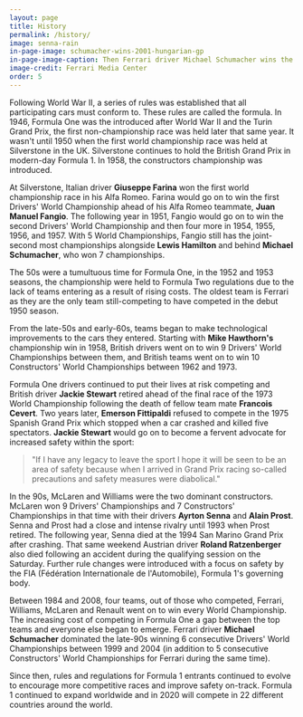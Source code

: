 ```yaml
---
layout: page
title: History
permalink: /history/
image: senna-rain
in-page-image: schumacher-wins-2001-hungarian-gp
in-page-image-caption: Then Ferrari driver Michael Schumacher wins the 2001 Hungarian Grand Prix
image-credit: Ferrari Media Center
order: 5
---
```


Following World War II, a series of rules was established that all participating cars must conform to. These rules are called the formula. In 1946, Formula One was the introduced after World War II and the Turin Grand Prix, the first non-championship race was held later that same year. It wasn't until 1950 when the first world championship race was held at Silverstone in the UK. Silverstone continues to hold the British Grand Prix in modern-day Formula 1. In 1958, the constructors championship was introduced.

At Silverstone, Italian driver **Giuseppe Farina** won the first world championship race in his Alfa Romeo. Farina would go on to win the first Drivers' World Championship ahead of his Alfa Romeo teammate, **Juan Manuel Fangio**. The following year in 1951, Fangio would go on to win the second Drivers' World Championship and then four more in 1954, 1955, 1956, and 1957. With 5 World Championships, Fangio still has the joint-second most championships alongside **Lewis Hamilton** and behind **Michael Schumacher**, who won 7 championships.

The 50s were a tumultuous time for Formula One, in the 1952 and 1953 seasons, the championship were held to Formula Two regulations due to the lack of teams entering as a result of rising costs. The oldest team is Ferrari as they are the only team still-competing to have competed in the debut 1950 season.

From the late-50s and early-60s, teams began to make technological improvements to the cars they entered. Starting with **Mike Hawthorn's** championship win in 1958, British drivers went on to win 9 Drivers' World Championships between them, and British teams went on to win 10 Constructors' World Championships between 1962 and 1973.

Formula One drivers continued to put their lives at risk competing and British driver **Jackie Stewart** retired ahead of the final race of the 1973 World Championship following the death of fellow team mate **Francois Cevert**. Two years later, **Emerson Fittipaldi** refused to compete in the 1975 Spanish Grand Prix which stopped when a car crashed and killed five spectators. **Jackie Stewart** would go on to become a fervent advocate for increased safety within the sport:

> "If I have any legacy to leave the sport I hope it will be seen to be an area of safety because when I arrived in Grand Prix racing so-called precautions and safety measures were diabolical."

In the 90s, McLaren and Williams were the two dominant constructors. McLaren won 9 Drivers' Championships and 7 Constructors' Championships in that time with their drivers **Ayrton Senna** and **Alain Prost**. Senna and Prost had a close and intense rivalry until 1993 when Prost retired. The following year, Senna died at the 1994 San Marino Grand Prix after crashing. That same weekend Austrian driver **Roland Ratzenberger** also died following an accident during the qualifying session on the Saturday. Further rule changes were introduced with a focus on safety by the FIA (Fédération Internationale de l'Automobile), Formula 1's governing body.

Between 1984 and 2008, four teams, out of those who competed, Ferrari, Williams, McLaren and Renault went on to win every World Championship. The increasing cost of competing in Formula One a gap between the top teams and everyone else began to emerge. Ferrari driver **Michael Schumacher** dominated the late-90s winning 6 consecutive Drivers' World Championships between 1999 and 2004 (in addition to 5 consecutive Constructors' World Championships for Ferrari during the same time).

Since then, rules and regulations for Formula 1 entrants continued to evolve to encourage more competitive races and improve safety on-track. Formula 1 continued to expand worldwide and in 2020 will compete in 22 different countries around the world.
